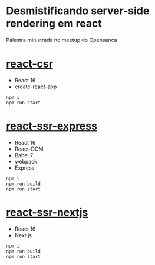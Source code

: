 # Desmistificando server-side rendering em react

Palestra ministrada no meetup do Opensanca

# [react-csr](./react-csr)

* React 16
* create-react-app

```
npm i
npm run start
```

# [react-ssr-express](./react-ssr-express)

* React 16
* React-DOM
* Babel 7
* webpack
* Express

```
npm i
npm run build
npm run start
```


# [react-ssr-nextjs](./react-ssr-nextjs)

* React 16
* Next.js

```
npm i
npm run build
npm run start
```